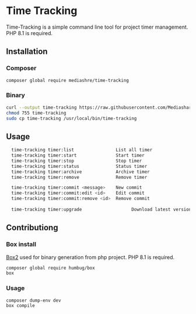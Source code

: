 # Time Tracking
Time-Tracking is a simple command line tool for project timer management. PHP 8.1 is required.
## Installation
### Composer
```bash
composer global require mediashre/time-tracking
```
### Binary
```bash
curl --output time-tracking https://raw.githubusercontent.com/Mediashare/time-tracking/master/time-tracking
chmod 755 time-tracking
sudo cp time-tracking /usr/local/bin/time-tracking
```
## Usage
```bash
  time-tracking timer:list                List all timer
  time-tracking timer:start               Start timer
  time-tracking timer:stop                Stop timer
  time-tracking timer:status              Status timer
  time-tracking timer:archive             Archive timer
  time-tracking timer:remove              Remove timer

  time-tracking timer:commit <message>    New commit
  time-tracking timer:commit:edit <id>    Edit commit
  time-tracking timer:commit:remove <id>  Remove commit
  
  time-tracking timer:upgrade                   Download latest version of Time Tracking
```
## Contributiong
### Box install
[Box2](https://github.com/box-project/box) used for binary generation from php project. PHP 8.1 is required.
```bash
composer global require humbug/box
box
```
### Usage
```bash
composer dump-env dev
box compile
```
